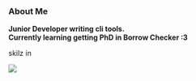 ### About Me

**Junior Developer writing cli tools.**  
**Currently learning getting PhD in Borrow Checker :3**

skilz in

[![](https://skillicons.dev/icons?i=go,rust,python)](https://skillicons.dev)

